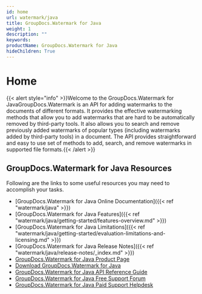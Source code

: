```yaml
---
id: home
url: watermark/java
title: GroupDocs.Watermark for Java
weight: 1
description: ""
keywords: 
productName: GroupDocs.Watermark for Java
hideChildren: True
---
```

#  Home 

{{< alert style="info" >}}Welcome to the GroupDocs.Watermark for JavaGroupDocs.Watermark is an API for adding watermarks to the documents of different formats. It provides the effective watermarking methods that allow you to add watermarks that are hard to be automatically removed by third-party tools. It also allows you to search and remove previously added watermarks of popular types (including watermarks added by third-party tools) in a document. The API provides straightforward and easy to use set of methods to add, search, and remove watermarks in supported file formats.{{< /alert >}}

## GroupDocs.Watermark for Java Resources

Following are the links to some useful resources you may need to accomplish your tasks.

*   [GroupDocs.Watermark for Java Online Documentation]({{< ref "watermark/java" >}})
*   [GroupDocs.Watermark for Java Features]({{< ref "watermark/java/getting-started/features-overview.md" >}})
*   [GroupDocs.Watermark for Java Limitations]({{< ref "watermark/java/getting-started/evaluation-limitations-and-licensing.md" >}})
*   [GroupDocs.Watermark for Java Release Notes]({{< ref "watermark/java/release-notes/_index.md" >}})
*   [GroupDocs.Watermark for Java Product Page](https://products.groupdocs.com/watermark/java)
*   [Download GroupDocs.Watermark for Java](https://artifact.groupdocs.com/webapp/#/artifacts/browse/tree/General/repo/com/groupdocs/groupdocs-watermark)
*   [GroupDocs.Watermark for Java API Reference Guide](https://apireference.groupdocs.com/java/watermark)
*   [GroupDocs.Watermark for Java Free Support Forum](https://forum.groupdocs.com/c/watermark)
*   [GroupDocs.Watermark for Java Paid Support Helpdesk](https://helpdesk.groupdocs.com/)
